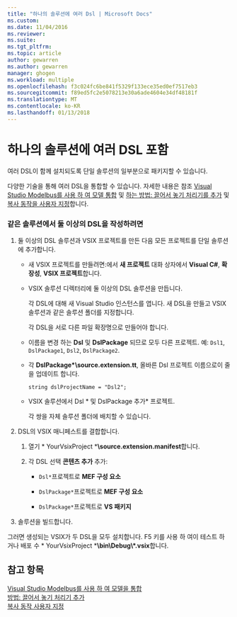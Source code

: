 ```yaml
---
title: "하나의 솔루션에 여러 Dsl | Microsoft Docs"
ms.custom: 
ms.date: 11/04/2016
ms.reviewer: 
ms.suite: 
ms.tgt_pltfrm: 
ms.topic: article
author: gewarren
ms.author: gewarren
manager: ghogen
ms.workload: multiple
ms.openlocfilehash: f3c024fc6be841f5329f133ece35ed0ef7517eb3
ms.sourcegitcommit: f89ed5fc2e5078213e30a6ade4604e34df48181f
ms.translationtype: MT
ms.contentlocale: ko-KR
ms.lasthandoff: 01/13/2018
---
```

# <a name="multiple-dsls-in-one-solution"></a>하나의 솔루션에 여러 DSL 포함
여러 DSL이 함께 설치되도록 단일 솔루션의 일부분으로 패키지할 수 있습니다.  
  
 다양한 기술을 통해 여러 DSL을 통합할 수 있습니다. 자세한 내용은 참조 [Visual Studio Modelbus를 사용 하 여 모델 통합](../modeling/integrating-models-by-using-visual-studio-modelbus.md) 및 [하는 방법: 끌어서 놓기 처리기를 추가](../modeling/how-to-add-a-drag-and-drop-handler.md) 및 [복사 동작을 사용자 지정](../modeling/customizing-copy-behavior.md)합니다.  
  
### <a name="to-build-more-than-one-dsl-in-the-same-solution"></a>같은 솔루션에서 둘 이상의 DSL을 작성하려면  
  
1.  둘 이상의 DSL 솔루션과 VSIX 프로젝트를 만든 다음 모든 프로젝트를 단일 솔루션에 추가합니다.  
  
    -   새 VSIX 프로젝트를 만들려면:에서 **새 프로젝트** 대화 상자에서 **Visual C#**, **확장성**, **VSIX 프로젝트**합니다.  
  
    -   VSIX 솔루션 디렉터리에 둘 이상의 DSL 솔루션을 만듭니다.  
  
         각 DSL에 대해 새 Visual Studio 인스턴스를 엽니다. 새 DSL을 만들고 VSIX 솔루션과 같은 솔루션 폴더를 지정합니다.  
  
         각 DSL을 서로 다른 파일 확장명으로 만들어야 합니다.  
  
    -   이름을 변경 하는 **Dsl** 및 **DslPackage** 되므로 모두 다른 프로젝트. 예: `Dsl1`, `DslPackage1`, `Dsl2`, `DslPackage2`.  
  
    -   각 **DslPackage\*\source.extension.tt**, 올바른 Dsl 프로젝트 이름으로이 줄을 업데이트 합니다.  
  
         `string dslProjectName = "Dsl2";`  
  
    -   VSIX 솔루션에서 Dsl * 및 DslPackage 추가\* 프로젝트.  
  
         각 쌍을 자체 솔루션 폴더에 배치할 수 있습니다.  
  
2.  DSL의 VSIX 매니페스트를 결합합니다.  
  
    1.  열기 * YourVsixProject ***\source.extension.manifest**합니다.  
  
    2.  각 DSL 선택 **콘텐츠 추가** 추가:  
  
        -   `Dsl*`프로젝트로 **MEF 구성 요소**  
  
        -   `DslPackage*`프로젝트로 **MEF 구성 요소**  
  
        -   `DslPackage*`프로젝트로 **VS 패키지**  
  
3.  솔루션을 빌드합니다.  
  
 그러면 생성되는 VSIX가 두 DSL을 모두 설치합니다. F5 키를 사용 하 여이 테스트 하거나 배포 수 * YourVsixProject ***\bin\Debug\\\*.vsix**합니다.  
  
## <a name="see-also"></a>참고 항목  
 [Visual Studio Modelbus를 사용 하 여 모델을 통합](../modeling/integrating-models-by-using-visual-studio-modelbus.md)   
 [방법: 끌어서 놓기 처리기 추가](../modeling/how-to-add-a-drag-and-drop-handler.md)   
 [복사 동작 사용자 지정](../modeling/customizing-copy-behavior.md)